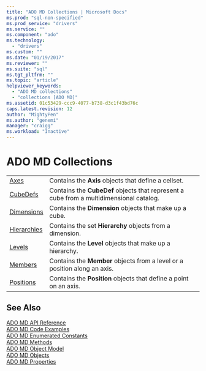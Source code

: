 ```yaml
---
title: "ADO MD Collections | Microsoft Docs"
ms.prod: "sql-non-specified"
ms.prod_service: "drivers"
ms.service: ""
ms.component: "ado"
ms.technology:
  - "drivers"
ms.custom: ""
ms.date: "01/19/2017"
ms.reviewer: ""
ms.suite: "sql"
ms.tgt_pltfrm: ""
ms.topic: "article"
helpviewer_keywords: 
  - "ADO MD collections"
  - "collections [ADO MD]"
ms.assetid: 01c53429-ccc9-4077-b738-d3c1f43bd76c
caps.latest.revision: 12
author: "MightyPen"
ms.author: "genemi"
manager: "craigg"
ms.workload: "Inactive"
---
```

# ADO MD Collections
|||  
|-|-|  
|[Axes](../../../ado/reference/ado-md-api/axes-collection-ado-md.md)|Contains the **Axis** objects that define a cellset.|  
|[CubeDefs](../../../ado/reference/ado-md-api/cubedef-object-ado-md.md)|Contains the **CubeDef** objects that represent a cube from a multidimensional catalog.|  
|[Dimensions](../../../ado/reference/ado-md-api/dimension-object-ado-md.md)|Contains the **Dimension** objects that make up a cube.|  
|[Hierarchies](../../../ado/reference/ado-md-api/hierarchy-object-ado-md.md)|Contains the set **Hierarchy** objects from a dimension.|  
|[Levels](../../../ado/reference/ado-md-api/level-object-ado-md.md)|Contains the **Level** objects that make up a hierarchy.|  
|[Members](../../../ado/reference/ado-md-api/members-collection-ado-md.md)|Contains the **Member** objects from a level or a position along an axis.|  
|[Positions](../../../ado/reference/ado-md-api/positions-collection-ado-md.md)|Contains the **Position** objects that define a point on an axis.|  
  
## See Also  
 [ADO MD API Reference](../../../ado/reference/ado-md-api/ado-md-api-reference.md)   
 [ADO MD Code Examples](../../../ado/reference/ado-md-api/ado-md-code-examples.md)   
 [ADO MD Enumerated Constants](../../../ado/reference/ado-md-api/ado-md-enumerated-constants.md)   
 [ADO MD Methods](../../../ado/reference/ado-md-api/ado-md-methods.md)   
 [ADO MD Object Model](../../../ado/reference/ado-md-api/ado-md-object-model.md)   
 [ADO MD Objects](../../../ado/reference/ado-md-api/ado-md-objects.md)   
 [ADO MD Properties](../../../ado/reference/ado-md-api/ado-md-properties.md)
